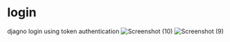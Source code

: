 # login
djagno login using token authentication
![Screenshot (10)](https://github.com/user-attachments/assets/7f1fb996-6791-4fc4-95f8-83a2fbf7840d)
![Screenshot (9)](https://github.com/user-attachments/assets/e0e755c0-a763-47ec-ae1b-643179475ccc)

